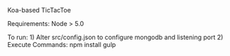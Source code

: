 Koa-based TicTacToe

Requirements:
Node > 5.0

To run:
    1) Alter src/config.json to configure mongodb and listening port
    2) Execute Commands:
        npm install
        gulp